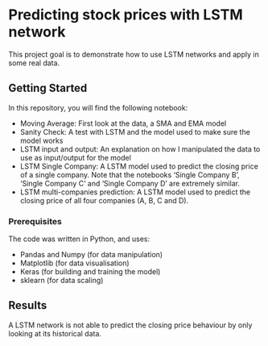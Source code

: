 # Predicting stock prices with LSTM network

This project goal is to demonstrate how to use LSTM networks and apply in some real data.

## Getting Started

In this repository, you will find the following notebook:
* Moving Average: First look at the data, a SMA and EMA model
* Sanity Check: A test with LSTM and the model used to make sure the model works
* LSTM input and output: An explanation on how I manipulated the data to use as input/output for the model
* LSTM Single Company: A LSTM model used to predict the closing price of a single company. Note that the notebooks ‘Single Company B’, ‘Single Company C’ and ‘Single Company D’ are extremely similar.
* LSTM multi-companies prediction: A LSTM model used to predict the closing price of all four companies (A, B, C and D).

### Prerequisites

The code was written in Python, and uses:
* Pandas and Numpy (for data manipulation)
* Matplotlib (for data visualisation)
* Keras (for building and training the model)
* sklearn (for data scaling)

## Results

A LSTM network is not able to predict the closing price behaviour by only looking at its historical data.